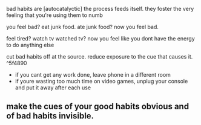 bad habits are [autocatalyctic]
the process feeds itself. they foster the very feeling that you're using them to numb

you feel bad? eat junk food.
ate junk food? now you feel bad.

feel tired? watch tv
watched tv? now you feel like you dont have the energy to do anything else


cut bad habits off at the source. reduce exposure to the cue that causes it. ^5f4890
- if you cant get any work done, leave phone in a different room
- if youre wasting too much time on video games, unplug your console and put it away after each use

## make the cues of your good habits obvious and of bad habits invisible.
